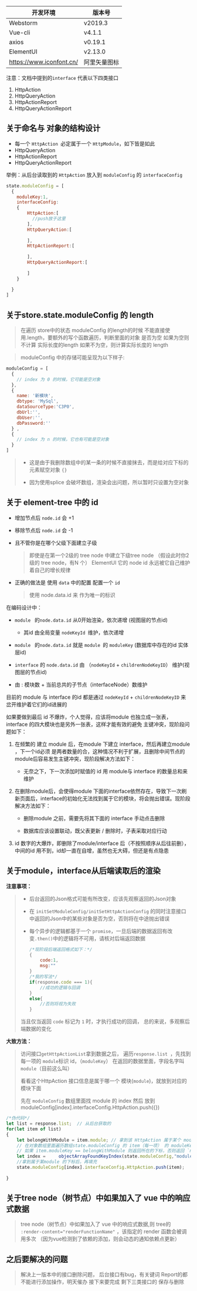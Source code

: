 | 开发环境 | 版本号 |
|----------|--------|
|Webstorm | v2019.3 |
|Vue-cli  | v4.1.1 |
|axios   | v0.19.1 |
|ElementUI| v2.13.0|
|https://www.iconfont.cn/ | 阿里矢量图标|




注意：文档中提到的`interface` 代表以下四类接口

1. HttpAction
2. HttpQueryAction 
3. HttpActionReport
4. HttpQueryActionReport

## 关于命名与 对象的结构设计

- 每一个 `HttpAction `必定属于一个 `HttpModule`，如下皆是如此
- HttpQueryAction 
- HttpActionReport
- HttpQueryActionReport

举例：从后台读取到的 `HttpAction` 放入到 `moduleConfig` 的 `interfaceConfig `

```javascript
state.moduleConfig = [
  {
    moduleKey:1,
    interfaceConfig:
    {
        HttpAction:[
          //push放于这里
        ],
        HttpQueryAction:[
        
        ],
        HttpActionReport:[
        
        ],
        HttpQueryActionReport:[
        
        ]     
    } 
    
  }
]
```



## 关于store.state.moduleConfig 的 length

>在遍历 store中的状态 moduleConfig 的length的时候
>不能直接使用.length，要额外的写个函数遍历，判断里面的对象
>是否为空
>如果为空则不计算 实际长度的length
>如果不为空，则计算实际长度的 length

> moduleConfig 中的存储可能呈现为以下样子:

````javascript
moduleConfig = [
  {
    // index 为 0 的时候，它可能是空对象
  },
  {
    name: '新模块',
    dbtype: 'MySql',
    dataSourceType:'C3P0',
    dbUrl:'',
    dbUser:'',
    dbPassword:''
  } ,
  {
    // index 为 n 的时候，它也有可能是空对象
  } 
]
````
> - 这是由于我删除数组中的某一条的时候不直接抹去，而是给对应下标的元素赋空对象 `{}` 
>
>- 因为使用splice 会破坏数组，渲染会出问题，所以暂时只设置为空对象




## 关于 element-tree 中的 id

- 增加节点后 `node.id` 会 +1
- 移除节点后 `node.id` 会 -1
- 且不管你是在哪个父级下面建立子级
  >即使是在第一个2级的 tree node 中建立下级tree node
  >（假设此时你2级的 tree node，有N 个）
  >ElementUI 它的 node id 永远被它自己维护着自己的增长规律
- 正确的做法是 使用 `data` 中的配置 配置一个 `id`
  
  > 使用 node.data.id 来 作为唯一的标识



在编码设计中：

- `module ` 的`node.data.id` 从0开始渲染，依次递增 (视图层的节点id)

  - 其id 由全局变量 `nodeKeyId `维护，依次递增

- `module ` 的`node.data.id` 就是 `module `的 `moduleKey` (数据库中存在的id 实体层id)

- `interface` 的  `node.data.id`  由 （`nodeKeyId`  + `childrenNodeKeyID`） 维护(视图层的节点id)
- 由 : 模块数 + 当前总共的子节点（interfaceNode）数维护
  



目前的 module 与 interface 的id 都是通过 `nodeKeyId`  + `childrenNodeKeyID` 来岔开维护着它们的id进展的

如果要做到最后 id 不爆炸，个人觉得，应该将module 也独立成一张表，interface 的四大模块也是另外一张表，这样才能有效的避免 主键冲突，现阶段问题如下：

1. 在频繁的 建立 module 后，在module 下建立 interface，然后再建立module ，下一个id必须 是两者数量的合，这种情况不利于扩展，且删除中间节点的 module后容易发生主键冲突，现阶段解决方法如下：
   - 无奈之下，下一次添加时赋值的 id 用 module与 interface 的数量总和来维护

2. 在删除module后，会使得module 下面的interface依然存在，导致下一次刷新页面后，interface的初始化无法找到属于它的模块，将会抛出错误。现阶段解决方法如下：

   - 删除module 之前，需要先将其下面的 interface 手动点击删除

   - 数据库应该设置联动，既父表更新 / 删除时，子表采取对应行动

     

3. id 数字的大爆炸，即删除了module/interface 后（不按照顺序从后往前删），中间的id 用不到，id却一直在自增，虽然也无大碍，但还是有点隐患

## 关于module，interface从后端读取后的渲染

**注意事项：**

> - 后台返回的Json格式可能有所改变，应该先观察返回的Json对象
>
> - 在 `initSetModuleConfig/initSetHttpActionConfig` 的同时注意接口中返回的Json中的某些对象是否为空，否则将在中途抛出错误
>
> - 每个异步的逻辑都基于一个 `promise`，一旦后端的数据返回有改变`.then()`中的逻辑将不可用，请核对后端返回数据
>
>   ````javascript
>   /*现阶段后端返回格式如下：*/
>   {
>       code:1,
>       msg:""
>   }
>   /*我的写法*/
>   if(response.code === 1){
>   	//成功的逻辑与回调
>   }
>   else{
>       //否则将视为失败
>   }
>   ````
> 当且仅当返回 `code` 标记为 `1` 时，才执行成功的回调，
> 总的来说，多观察后端数据的变化

**大致方法：**

>访问接口`getHttpActionList`拿到数据之后，
>遍历`response.list `，先找到每一项的 `module`标识 id，（`moduleKey`）
>在返回的数据里面，字段名字叫 `module`（目前这么叫）
>
>看看这个HttpAction 接口信息是属于哪一个 模块(`module`)，就放到对应的模块下面
>
>先在 `moduleConfig` 数组里面找 module 的 index 然后
>放到 moduleConfig[index].interfaceConfig.HttpAction.push({})

````javascript
/*伪代码*/
let list = response.list;  // 从后台获取的
for(let item of list)
{
    let belongWithModule = item.module; // 拿到该 HttpAction 属于某个 module
    // 在对象数组里面遍历数组state.moduleConfig 的 item（每一项） 的 moduleKey，
    // 如果 item.moduleKey == belongWithModule 则返回所在的下标，否则返回 `not found`
    let index = 	objectArrayFoundKeyIndex(state.moduleConfig,"moduleKey",parseInt(belongWithModule));			
    //拿到属于某module 的下标后，再填充
    state.moduleConfig[index].interfaceConfig.HttpAction.push(item);
	
}
````





## 关于tree node（树节点）中如果加入了 vue 中的响应式数据

>tree node（树节点）中如果加入了 vue 中的响应式数据,则 tree的 
>`:render-content="renderFunctionName"` ，该指定的 render 函数会被调用多次
>（因为vue检测到了依赖的添加，则会动态的通知依赖点更新） 





## 之后要解决的问题
> 解决上一版本中的接口删除问题，
> 后台接口有bug，有关键词 Report的都不能进行添加操作，明天催办
> 接下来要完成 剩下三类接口的 保存与删除

